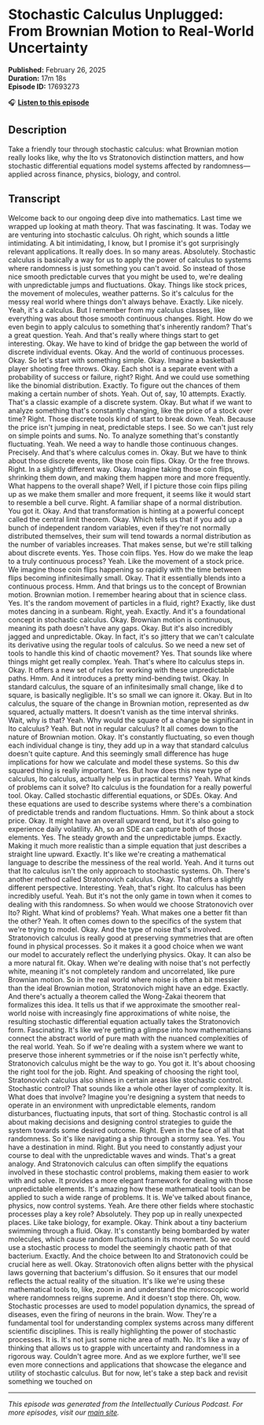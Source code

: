 # Stochastic Calculus Unplugged: From Brownian Motion to Real-World Uncertainty

**Published:** February 26, 2025  
**Duration:** 17m 18s  
**Episode ID:** 17693273

🎧 **[Listen to this episode](https://intellectuallycurious.buzzsprout.com/2529712/episodes/17693273-stochastic-calculus-unplugged-from-brownian-motion-to-real-world-uncertainty)**

## Description

Take a friendly tour through stochastic calculus: what Brownian motion really looks like, why the Ito vs Stratonovich distinction matters, and how stochastic differential equations model systems affected by randomness—applied across finance, physics, biology, and control.

## Transcript

Welcome back to our ongoing deep dive into mathematics. Last time we wrapped up looking at math theory. That was fascinating. It was. Today we are venturing into stochastic calculus. Oh right, which sounds a little intimidating. A bit intimidating, I know, but I promise it's got surprisingly relevant applications. It really does. In so many areas. Absolutely. Stochastic calculus is basically a way for us to apply the power of calculus to systems where randomness is just something you can't avoid. So instead of those nice smooth predictable curves that you might be used to, we're dealing with unpredictable jumps and fluctuations. Okay. Things like stock prices, the movement of molecules, weather patterns. So it's calculus for the messy real world where things don't always behave. Exactly. Like nicely. Yeah, it's a calculus. But I remember from my calculus classes, like everything was about those smooth continuous changes. Right. How do we even begin to apply calculus to something that's inherently random? That's a great question. Yeah. And that's really where things start to get interesting. Okay. We have to kind of bridge the gap between the world of discrete individual events. Okay. And the world of continuous processes. Okay. So let's start with something simple. Okay. Imagine a basketball player shooting free throws. Okay. Each shot is a separate event with a probability of success or failure, right? Right. And we could use something like the binomial distribution. Exactly. To figure out the chances of them making a certain number of shots. Yeah. Out of, say, 10 attempts. Exactly. That's a classic example of a discrete system. Okay. But what if we want to analyze something that's constantly changing, like the price of a stock over time? Right. Those discrete tools kind of start to break down. Yeah. Because the price isn't jumping in neat, predictable steps. I see. So we can't just rely on simple points and sums. No. To analyze something that's constantly fluctuating. Yeah. We need a way to handle those continuous changes. Precisely. And that's where calculus comes in. Okay. But we have to think about those discrete events, like those coin flips. Okay. Or the free throws. Right. In a slightly different way. Okay. Imagine taking those coin flips, shrinking them down, and making them happen more and more frequently. What happens to the overall shape? Well, if I picture those coin flips piling up as we make them smaller and more frequent, it seems like it would start to resemble a bell curve. Right. A familiar shape of a normal distribution. You got it. Okay. And that transformation is hinting at a powerful concept called the central limit theorem. Okay. Which tells us that if you add up a bunch of independent random variables, even if they're not normally distributed themselves, their sum will tend towards a normal distribution as the number of variables increases. That makes sense, but we're still talking about discrete events. Yes. Those coin flips. Yes. How do we make the leap to a truly continuous process? Yeah. Like the movement of a stock price. We imagine those coin flips happening so rapidly with the time between flips becoming infinitesimally small. Okay. That it essentially blends into a continuous process. Hmm. And that brings us to the concept of Brownian motion. Brownian motion. I remember hearing about that in science class. Yes. It's the random movement of particles in a fluid, right? Exactly, like dust motes dancing in a sunbeam. Right, yeah. Exactly. And it's a foundational concept in stochastic calculus. Okay. Brownian motion is continuous, meaning its path doesn't have any gaps. Okay. But it's also incredibly jagged and unpredictable. Okay. In fact, it's so jittery that we can't calculate its derivative using the regular tools of calculus. So we need a new set of tools to handle this kind of chaotic movement? Yes. That sounds like where things might get really complex. Yeah. That's where Ito calculus steps in. Okay. It offers a new set of rules for working with these unpredictable paths. Hmm. And it introduces a pretty mind-bending twist. Okay. In standard calculus, the square of an infinitesimally small change, like d to square, is basically negligible. It's so small we can ignore it. Okay. But in Ito calculus, the square of the change in Brownian motion, represented as dw squared, actually matters. It doesn't vanish as the time interval shrinks. Wait, why is that? Yeah. Why would the square of a change be significant in Ito calculus? Yeah. But not in regular calculus? It all comes down to the nature of Brownian motion. Okay. It's constantly fluctuating, so even though each individual change is tiny, they add up in a way that standard calculus doesn't quite capture. And this seemingly small difference has huge implications for how we calculate and model these systems. So this dw squared thing is really important. Yes. But how does this new type of calculus, Ito calculus, actually help us in practical terms? Yeah. What kinds of problems can it solve? Ito calculus is the foundation for a really powerful tool. Okay. Called stochastic differential equations, or SDEs. Okay. And these equations are used to describe systems where there's a combination of predictable trends and random fluctuations. Hmm. So think about a stock price. Okay. It might have an overall upward trend, but it's also going to experience daily volatility. Ah, so an SDE can capture both of those elements. Yes. The steady growth and the unpredictable jumps. Exactly. Making it much more realistic than a simple equation that just describes a straight line upward. Exactly. It's like we're creating a mathematical language to describe the messiness of the real world. Yeah. And it turns out that Ito calculus isn't the only approach to stochastic systems. Oh. There's another method called Stratonovich calculus. Okay. That offers a slightly different perspective. Interesting. Yeah, that's right. Ito calculus has been incredibly useful. Yeah. But it's not the only game in town when it comes to dealing with this randomness. So when would we choose Stratonovich over Ito? Right. What kind of problems? Yeah. What makes one a better fit than the other? Yeah. It often comes down to the specifics of the system that we're trying to model. Okay. And the type of noise that's involved. Stratonovich calculus is really good at preserving symmetries that are often found in physical processes. So it makes it a good choice when we want our model to accurately reflect the underlying physics. Okay. It can also be a more natural fit. Okay. When we're dealing with noise that's not perfectly white, meaning it's not completely random and uncorrelated, like pure Brownian motion. So in the real world where noise is often a bit messier than the ideal Brownian motion, Stratonovich might have an edge. Exactly. And there's actually a theorem called the Wong-Zakai theorem that formalizes this idea. It tells us that if we approximate the smoother real-world noise with increasingly fine approximations of white noise, the resulting stochastic differential equation actually takes the Stratonovich form. Fascinating. It's like we're getting a glimpse into how mathematicians connect the abstract world of pure math with the nuanced complexities of the real world. Yeah. So if we're dealing with a system where we want to preserve those inherent symmetries or if the noise isn't perfectly white, Stratonovich calculus might be the way to go. You got it. It's about choosing the right tool for the job. Right. And speaking of choosing the right tool, Stratonovich calculus also shines in certain areas like stochastic control. Stochastic control? That sounds like a whole other layer of complexity. It is. What does that involve? Imagine you're designing a system that needs to operate in an environment with unpredictable elements, random disturbances, fluctuating inputs, that sort of thing. Stochastic control is all about making decisions and designing control strategies to guide the system towards some desired outcome. Right. Even in the face of all that randomness. So it's like navigating a ship through a stormy sea. Yes. You have a destination in mind. Right. But you need to constantly adjust your course to deal with the unpredictable waves and winds. That's a great analogy. And Stratonovich calculus can often simplify the equations involved in these stochastic control problems, making them easier to work with and solve. It provides a more elegant framework for dealing with those unpredictable elements. It's amazing how these mathematical tools can be applied to such a wide range of problems. It is. We've talked about finance, physics, now control systems. Yeah. Are there other fields where stochastic processes play a key role? Absolutely. They pop up in really unexpected places. Like take biology, for example. Okay. Think about a tiny bacterium swimming through a fluid. Okay. It's constantly being bombarded by water molecules, which cause random fluctuations in its movement. So we could use a stochastic process to model the seemingly chaotic path of that bacterium. Exactly. And the choice between Ito and Stratonovich could be crucial here as well. Okay. Stratonovich often aligns better with the physical laws governing that bacterium's diffusion. So it ensures that our model reflects the actual reality of the situation. It's like we're using these mathematical tools to, like, zoom in and understand the microscopic world where randomness reigns supreme. And it doesn't stop there. Oh, wow. Stochastic processes are used to model population dynamics, the spread of diseases, even the firing of neurons in the brain. Wow. They're a fundamental tool for understanding complex systems across many different scientific disciplines. This is really highlighting the power of stochastic processes. It is. It's not just some niche area of math. No. It's like a way of thinking that allows us to grapple with uncertainty and randomness in a rigorous way. Couldn't agree more. And as we explore further, we'll see even more connections and applications that showcase the elegance and utility of stochastic calculus. But for now, let's take a step back and revisit something we touched on

---
*This episode was generated from the Intellectually Curious Podcast. For more episodes, visit our [main site](https://intellectuallycurious.buzzsprout.com).*
